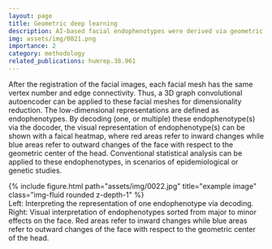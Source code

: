 ```yaml
---
layout: page
title: Geometric deep learning
description: AI-based facial endophenotypes were derived via geometric deep learning on facial mesh, and conventional statistical analysis can be applied to these endophenotypes, in scenarios of epidemiological or genetic studies.
img: assets/img/0021.png
importance: 2
category: methodology
related_publications: humrep.38.961
---
```


After the registration of the facial images, each facial mesh has the same vertex number and edge connectivity. Thus, a 3D graph convolutional autoencoder can be applied to these facial meshes for dimensionality reduction. The low-dimensional representations are defined as endophenotypes. By decoding (one, or multiple) these endophenotype(s) via the docoder, the visual representation of endophenotype(s) can be shown with a faical heatmap, where red areas refer to inward changes while blue areas refer to outward changes of the face with respect to the geometric center of the head. Conventional statistical analysis can be applied to these endophenotypes, in scenarios of epidemiological or genetic studies.



<div class="row">
    <div class="col-sm mt-3 mt-md-0">
        {% include figure.html path="assets/img/0022.jpg" title="example image" class="img-fluid rounded z-depth-1" %}
    </div>
</div>
<div class="caption">
    Left: Interpreting the representation of one endophenotype via decoding. Right: Visual interpretation of endophenotypes sorted from major to minor effects on the face. Red areas refer to inward changes while blue areas refer to outward changes of the face with respect to the geometric center of the head.
</div>
